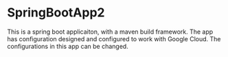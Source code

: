 # SpringBootApp2

This is a spring boot applicaiton, with a maven build framework. The app has configuration designed and configured to work with Google Cloud. The configurations in this app can be changed.
